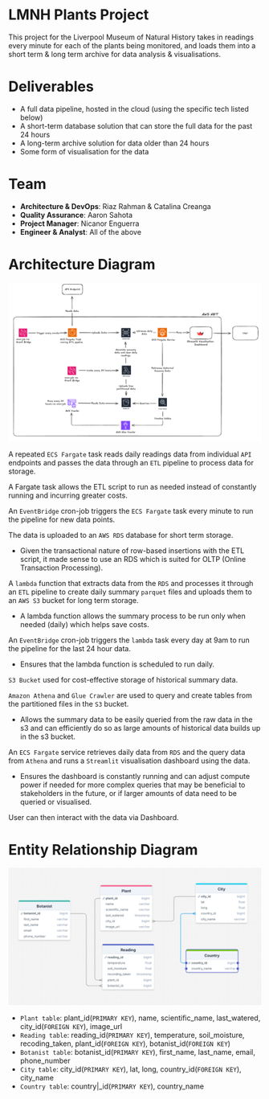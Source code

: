 # LMNH Plants Project

This project for the Liverpool Museum of Natural History takes in readings every minute
for each of the plants being monitored, and loads them into a short term & long term archive
for data analysis & visualisations.

# Deliverables
- A full data pipeline, hosted in the cloud (using the specific tech listed below)
- A short-term database solution that can store the full data for the past 24 hours
- A long-term archive solution for data older than 24 hours
- Some form of visualisation for the data


# Team
- **Architecture & DevOps**: Riaz Rahman & Catalina Creanga
- **Quality Assurance**: Aaron Sahota
- **Project Manager**: Nicanor Enguerra
- **Engineer & Analyst**: All of the above

# Architecture Diagram
![alt text](images/architecture_diagram.png)

A repeated `ECS Fargate` task reads daily readings data from individual `API` endpoints and passes the data through an `ETL` pipeline to process data for storage.

 A Fargate task allows the ETL script to run as needed instead of constantly running and incurring greater costs.

An `EventBridge` cron-job triggers the `ECS Fargate` task every minute to run the pipeline for new data points.

The data is uploaded to an `AWS RDS` database for short term storage.

- Given the transactional nature of row-based insertions with the ETL script, it made sense to use an RDS which is suited for OLTP (Online Transaction Processing).

A `lambda` function that extracts data from the `RDS` and processes it through an `ETL` pipeline to create daily summary `parquet` files and uploads them to an `AWS S3` bucket for long term storage.

- A lambda function allows the summary process to be run only when needed (daily) which helps save costs.

An `EventBridge` cron-job triggers the `lambda` task every day at 9am to run the pipeline for the last 24 hour data.

- Ensures that the lambda function is scheduled to run daily.

`S3 Bucket` used for cost-effective storage of historical summary data.

`Amazon Athena` and `Glue Crawler` are used to query and create tables from the partitioned files in the `S3` bucket.

- Allows the summary data to be easily queried from the raw data in the s3 and can efficiently do so as large amounts of historical data builds up in the s3 bucket.

An `ECS Fargate` service retrieves daily data from `RDS` and the query data from `Athena` and runs a `Streamlit` visualisation dashboard using the data.

- Ensures the dashboard is constantly running and can adjust compute power if needed for more complex queries that may be beneficial to stakeholders in the future, or if larger amounts of data need to be queried or visualised.

User can then interact with the data via Dashboard.

# Entity Relationship Diagram
![alt text](images/ERD.png)
- `Plant table`: plant_id(`PRIMARY KEY`), name, scientific_name, last_watered, city_id(`FOREIGN KEY`), image_url
- `Reading table`: reading_id(`PRIMARY KEY`), temperature, soil_moisture, recoding_taken, plant_id(`FOREIGN KEY`), botanist_id(`FOREIGN KEY`)
- `Botanist table`: botanist_id(`PRIMARY KEY`), first_name, last_name, email, phone_number
- `City table`: city_id(`PRIMARY KEY`), lat, long, country_id(`FOREIGN KEY`), city_name
- `Country table`: country|_id(`PRIMARY KEY`), country_name